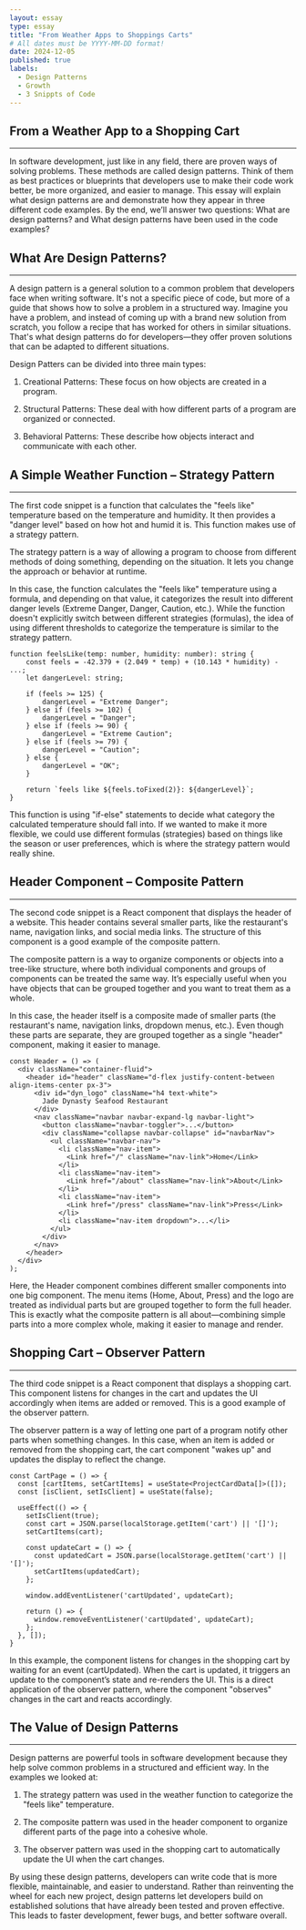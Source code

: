 ```yaml
---
layout: essay
type: essay
title: "From Weather Apps to Shoppings Carts"
# All dates must be YYYY-MM-DD format!
date: 2024-12-05
published: true
labels:
  - Design Patterns 
  - Growth
  - 3 Snippts of Code
---
```




## From a Weather App to a Shopping Cart
-----

In software development, just like in any field, there are proven ways of solving problems. These methods are called design patterns. Think of them as best practices or blueprints that developers use to make their code work better, be more organized, and easier to manage. This essay will explain what design patterns are and demonstrate how they appear in three different code examples. By the end, we’ll answer two questions: What are design patterns? and What design patterns have been used in the code examples?



## What Are Design Patterns?
-----
A design pattern is a general solution to a common problem that developers face when writing software. It's not a specific piece of code, but more of a guide that shows how to solve a problem in a structured way. Imagine you have a problem, and instead of coming up with a brand new solution from scratch, you follow a recipe that has worked for others in similar situations. That's what design patterns do for developers—they offer proven solutions that can be adapted to different situations.

Design Patters can be divided into three main types:

1. Creational Patterns: These focus on how objects are created in a program.

2. Structural Patterns: These deal with how different parts of a program are organized or connected.

3. Behavioral Patterns: These describe how objects interact and communicate with each other.



## A Simple Weather Function – Strategy Pattern
-----
The first code snippet is a function that calculates the "feels like" temperature based on the temperature and humidity. It then provides a "danger level" based on how hot and humid it is. This function makes use of a strategy pattern.

The strategy pattern is a way of allowing a program to choose from different methods of doing something, depending on the situation. It lets you change the approach or behavior at runtime.

In this case, the function calculates the "feels like" temperature using a formula, and depending on that value, it categorizes the result into different danger levels (Extreme Danger, Danger, Caution, etc.). While the function doesn't explicitly switch between different strategies (formulas), the idea of using different thresholds to categorize the temperature is similar to the strategy pattern.
 

```
function feelsLike(temp: number, humidity: number): string {
    const feels = -42.379 + (2.049 * temp) + (10.143 * humidity) - ...;
    let dangerLevel: string;

    if (feels >= 125) {
        dangerLevel = "Extreme Danger";
    } else if (feels >= 102) {
        dangerLevel = "Danger";
    } else if (feels >= 90) {
        dangerLevel = "Extreme Caution";
    } else if (feels >= 79) {
        dangerLevel = "Caution";
    } else {
        dangerLevel = "OK";
    }

    return `feels like ${feels.toFixed(2)}: ${dangerLevel}`;
}

```

This function is using "if-else" statements to decide what category the calculated temperature should fall into. If we wanted to make it more flexible, we could use different formulas (strategies) based on things like the season or user preferences, which is where the strategy pattern would really shine.



## Header Component – Composite Pattern
-----
The second code snippet is a React component that displays the header of a website. This header contains several smaller parts, like the restaurant's name, navigation links, and social media links. The structure of this component is a good example of the composite pattern.

The composite pattern is a way to organize components or objects into a tree-like structure, where both individual components and groups of components can be treated the same way. It’s especially useful when you have objects that can be grouped together and you want to treat them as a whole.

In this case, the header itself is a composite made of smaller parts (the restaurant's name, navigation links, dropdown menus, etc.). Even though these parts are separate, they are grouped together as a single "header" component, making it easier to manage.

```
const Header = () => (
  <div className="container-fluid">
    <header id="header" className="d-flex justify-content-between align-items-center px-3">
      <div id="dyn_logo" className="h4 text-white">
        Jade Dynasty Seafood Restaurant
      </div>
      <nav className="navbar navbar-expand-lg navbar-light">
        <button className="navbar-toggler">...</button>
        <div className="collapse navbar-collapse" id="navbarNav">
          <ul className="navbar-nav">
            <li className="nav-item">
              <Link href="/" className="nav-link">Home</Link>
            </li>
            <li className="nav-item">
              <Link href="/about" className="nav-link">About</Link>
            </li>
            <li className="nav-item">
              <Link href="/press" className="nav-link">Press</Link>
            </li>
            <li className="nav-item dropdown">...</li>
          </ul>
        </div>
      </nav>
    </header>
  </div>
);

```

Here, the Header component combines different smaller components into one big component. The menu items (Home, About, Press) and the logo are treated as individual parts but are grouped together to form the full header. This is exactly what the composite pattern is all about—combining simple parts into a more complex whole, making it easier to manage and render.



## Shopping Cart – Observer Pattern
-----
The third code snippet is a React component that displays a shopping cart. This component listens for changes in the cart and updates the UI accordingly when items are added or removed. This is a good example of the observer pattern.

The observer pattern is a way of letting one part of a program notify other parts when something changes. In this case, when an item is added or removed from the shopping cart, the cart component "wakes up" and updates the display to reflect the change.

```
const CartPage = () => {
  const [cartItems, setCartItems] = useState<ProjectCardData[]>([]);
  const [isClient, setIsClient] = useState(false);

  useEffect(() => {
    setIsClient(true);
    const cart = JSON.parse(localStorage.getItem('cart') || '[]');
    setCartItems(cart);

    const updateCart = () => {
      const updatedCart = JSON.parse(localStorage.getItem('cart') || '[]');
      setCartItems(updatedCart);
    };

    window.addEventListener('cartUpdated', updateCart);

    return () => {
      window.removeEventListener('cartUpdated', updateCart);
    };
  }, []);
}
```

In this example, the component listens for changes in the shopping cart by waiting for an event (cartUpdated). When the cart is updated, it triggers an update to the component’s state and re-renders the UI. This is a direct application of the observer pattern, where the component "observes" changes in the cart and reacts accordingly.



## The Value of Design Patterns
-----
Design patterns are powerful tools in software development because they help solve common problems in a structured and efficient way. In the examples we looked at:

1. The strategy pattern was used in the weather function to categorize the "feels like" temperature.

2. The composite pattern was used in the header component to organize different parts of the page into a cohesive whole.

3. The observer pattern was used in the shopping cart to automatically update the UI when the cart changes.

By using these design patterns, developers can write code that is more flexible, maintainable, and easier to understand. Rather than reinventing the wheel for each new project, design patterns let developers build on established solutions that have already been tested and proven effective. This leads to faster development, fewer bugs, and better software overall.
